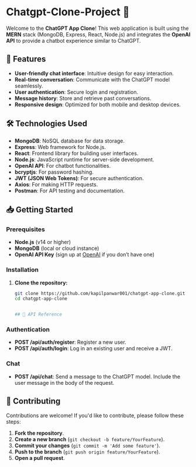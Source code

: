 # Chatgpt-Clone-Project 🎉

Welcome to the **ChatGPT App Clone**! This web application is built using the **MERN** stack (MongoDB, Express, React, Node.js) and integrates the **OpenAI API** to provide a chatbot experience similar to ChatGPT.

## 🚀 Features

- **User-friendly chat interface**: Intuitive design for easy interaction.
- **Real-time conversation**: Communicate with the ChatGPT model seamlessly.
- **User authentication**: Secure login and registration.
- **Message history**: Store and retrieve past conversations.
- **Responsive design**: Optimized for both mobile and desktop devices.

## 🛠 Technologies Used

- **MongoDB**: NoSQL database for data storage.
- **Express**: Web framework for Node.js.
- **React**: Frontend library for building user interfaces.
- **Node.js**: JavaScript runtime for server-side development.
- **OpenAI API**: For chatbot functionalities.
- **bcryptjs**: For password hashing.
- **JWT (JSON Web Tokens)**: For secure authentication.
- **Axios**: For making HTTP requests.
- **Postman**: For API testing and documentation.

## 📥 Getting Started

### Prerequisites

- **Node.js** (v14 or higher)
- **MongoDB** (local or cloud instance)
- **OpenAI API Key** (sign up at [OpenAI](https://openai.com) if you don’t have one)

### Installation

1. **Clone the repository:**

   ```bash
   git clone https://github.com/kapilpanwar001/chatgpt-app-clone.git
   cd chatgpt-app-clone


   ## 📜 API Reference

### Authentication

- **POST /api/auth/register**: Register a new user.
- **POST /api/auth/login**: Log in an existing user and receive a JWT.

### Chat

- **POST /api/chat**: Send a message to the ChatGPT model. Include the user message in the body of the request.

## 🤝 Contributing

Contributions are welcome! If you'd like to contribute, please follow these steps:

1. **Fork the repository**.
2. **Create a new branch** (`git checkout -b feature/YourFeature`).
3. **Commit your changes** (`git commit -m 'Add some feature'`).
4. **Push to the branch** (`git push origin feature/YourFeature`).
5. **Open a pull request**.


